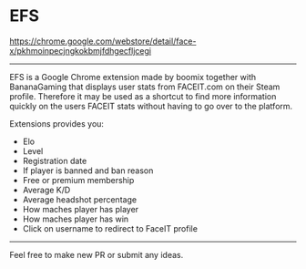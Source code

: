 # EFS

https://chrome.google.com/webstore/detail/face-x/pkhmoinpecjngkokbmjfdhgecfljcegi

---

EFS is a Google Chrome extension made by boomix together with BananaGaming that displays user stats from FACEIT.com on their Steam profile. Therefore it may be used as a shortcut to find more information quickly on the users FACEIT stats without having to go over to the platform.


Extensions provides you:

- Elo
- Level
- Registration date
- If player is banned and ban reason
- Free or premium membership
- Average K/D
- Average headshot percentage
- How maches player has player
- How maches player has win
- Click on username to redirect to FaceIT profile

---

Feel free to make new PR or submit any ideas.
